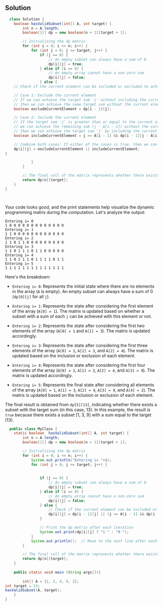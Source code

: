 ## Solution




``` java
  class Solution {
    boolean hasValidSubset(int[] A, int target) {
        int n = A.length;
        boolean[][] dp = new boolean[n + 1][target + 1];

        // Initializing the dp matrix
        for (int i = 0; i <= n; i++) {
            for (int j = 0; j <= target; j++) {
                if (j == 0) {
                    // An empty subset can always have a sum of 0
                    dp[i][j] = true;
                } else if (i == 0) {
                    // An empty array cannot have a non-zero sum
                    dp[i][j] = false;
                } else {
    // Check if the current element can be included or excluded to achieve the target sum 'j'

    // Case 1: Exclude the current element
    // If we can achieve the target sum 'j' without including the current element,
    // then we can achieve the same target sum without the current element.
    boolean excludeCurrentElement = dp[i - 1][j];

    // Case 2: Include the current element
    // If the target sum 'j' is greater than or equal to the current element, and
    // we can achieve the remaining sum (j - A[i - 1]) without the current element,
    // then we can achieve the target sum 'j' by including the current element.
    boolean includeCurrentElement = j >= A[i - 1] && dp[i - 1][j - A[i - 1]];

    // Combine both cases: If either of the cases is true, then we can achieve the target sum 'j'
    dp[i][j] = excludeCurrentElement || includeCurrentElement;
}

            }
        }

        // The final cell of the matrix represents whether there exists a subset with the target sum
        return dp[n][target];
    }
}

  

```

Your code looks good, and the print statements help visualize the dynamic programming matrix during the computation. Let's analyze the output:

```
Entering i= 0
1 0 0 0 0 0 0 0 0 0 0 0 0 0 
Entering i= 1
1 1 0 0 0 0 0 0 0 0 0 0 0 0 
Entering i= 2
1 1 0 1 1 0 0 0 0 0 0 0 0 0 
Entering i= 3
1 1 0 1 1 1 0 1 1 0 0 0 0 0 
Entering i= 4
1 1 0 1 1 1 0 1 1 1 1 0 1 1 
Entering i= 5
1 1 1 1 1 1 1 1 1 1 1 1 1 1 
```

Here's the breakdown:

- `Entering i= 0`: Represents the initial state where there are no elements in the array (`A` is empty). An empty subset can always have a sum of 0 (`dp[0][j]` for all `j`).
  
- `Entering i= 1`: Represents the state after considering the first element of the array (`A[0] = 1`). The matrix is updated based on whether a subset with a sum of each `j` can be achieved with this element or not.

- `Entering i= 2`: Represents the state after considering the first two elements of the array (`A[0] = 1` and `A[1] = 3`). The matrix is updated accordingly.

- `Entering i= 3`: Represents the state after considering the first three elements of the array (`A[0] = 1`, `A[1] = 3`, and `A[2] = 4`). The matrix is updated based on the inclusion or exclusion of each element.

- `Entering i= 4`: Represents the state after considering the first four elements of the array (`A[0] = 1`, `A[1] = 3`, `A[2] = 4`, and `A[3] = 9`). The matrix is updated accordingly.

- `Entering i= 5`: Represents the final state after considering all elements of the array (`A[0] = 1`, `A[1] = 3`, `A[2] = 4`, `A[3] = 9`, and `A[4] = 2`). The matrix is updated based on the inclusion or exclusion of each element.

The final result is obtained from `dp[5][13]`, indicating whether there exists a subset with the target sum (in this case, 13). In this example, the result is `true` because there exists a subset [1, 3, 9] with a sum equal to the target (13).


``` java
  public class MyClass {
    static boolean  hasValidSubset(int[] A, int target) {
        int n = A.length;
        boolean[][] dp = new boolean[n + 1][target + 1];

        // Initializing the dp matrix
        for (int i = 0; i <= n; i++) {
            System.out.println("Entering i= "+i);
            for (int j = 0; j <= target; j++) {
                
                
                if (j == 0) {
                    // An empty subset can always have a sum of 0
                    dp[i][j] = true;
                } else if (i == 0) {
                    // An empty array cannot have a non-zero sum
                    dp[i][j] = false;
                } else {
                    // Check if the current element can be included or excluded
                    dp[i][j] = dp[i - 1][j] || (j >= A[i - 1] && dp[i - 1][j - A[i - 1]]);
                }

                // Print the dp matrix after each iteration
                System.out.print(dp[i][j] ? "1 " : "0 ");
            }
            System.out.println();  // Move to the next line after each row
        }

        // The final cell of the matrix represents whether there exists a subset with the target sum
        return dp[n][target];
    }
    
    public static void main (String args[]){
        
        int[] A = {1, 3, 4, 9, 2};
int target = 13;
hasValidSubset(A, target);
    }
}

```
